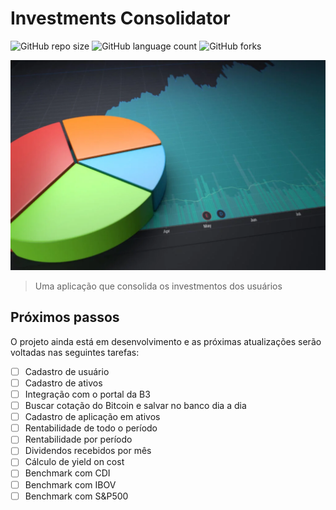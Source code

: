 # Investments Consolidator

![GitHub repo size](https://img.shields.io/github/repo-size/PedroHRamos/investments-consolidator?style=for-the-badge)
![GitHub language count](https://img.shields.io/github/languages/count/PedroHRamos/investments-consolidator?style=for-the-badge)
![GitHub forks](https://img.shields.io/github/forks/PedroHRamos/investments-consolidator?style=for-the-badge)

<img src="RepositoryAssets/investments.png" alt="Exemplo imagem">

>Uma aplicação que consolida os investmentos dos usuários

## Próximos passos

O projeto ainda está em desenvolvimento e as próximas atualizações serão voltadas nas seguintes tarefas:

- [ ] Cadastro de usuário
- [ ] Cadastro de ativos
- [ ] Integração com o portal da B3
- [ ] Buscar cotação do Bitcoin e salvar no banco dia a dia
- [ ] Cadastro de aplicação em ativos
- [ ] Rentabilidade de todo o período
- [ ] Rentabilidade por período
- [ ] Dividendos recebidos por mês
- [ ] Cálculo de yield on cost
- [ ] Benchmark com CDI
- [ ] Benchmark com IBOV
- [ ] Benchmark com S&P500
